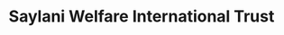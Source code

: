 ---
title: "Saylani Welfare International Trust"
url: /karachi/saylani-welfare-international-trust/
shop: charity
---
